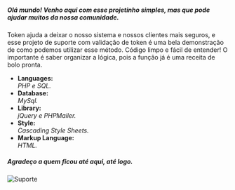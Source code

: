 <h5>Olá mundo! Venho aqui com esse projetinho simples, mas que pode ajudar muitos da nossa comunidade.</h5>
<p>Token ajuda a deixar o nosso sistema e nossos clientes mais seguros, e esse projeto de suporte com validação de token é uma bela demonstração de como podemos utilizar esse método. Código limpo e fácil de entender! O importante é saber organizar a lógica, pois a função já é uma receita de bolo pronta.</p>



<ul>
<li>
  <strong>Languages: <br /></strong>
  <i>PHP e SQL.</i>
 </li>

<li>
  <strong>Database: </br /></strong>
  <i>MySql.</i>
</li>

<li>
  <strong>Library: <br /></strong>
  <i>jQuery e PHPMailer.</i>
</li>

<li>
  <strong>Style: <br /></strong>
  <i>Cascading Style Sheets.</i>
</li>

<li>
  <strong>Markup Language: <br /></strong>
  <i>HTML.</i>
</li>
</ul>

<h5>Agradeço a quem ficou até aqui, até logo.</h5>



![Suporte](https://user-images.githubusercontent.com/89032013/140661255-e0ad4993-2fad-4a15-9c92-36a4fa434354.gif)
